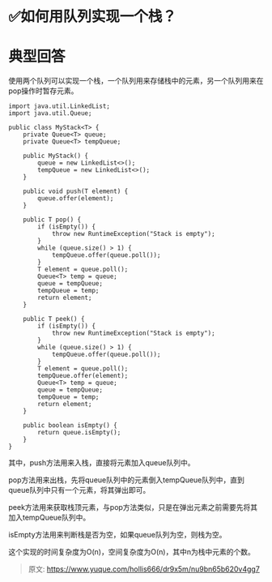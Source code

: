 # ✅如何用队列实现一个栈？


# 典型回答

使用两个队列可以实现一个栈，一个队列用来存储栈中的元素，另一个队列用来在pop操作时暂存元素。

```
import java.util.LinkedList;
import java.util.Queue;

public class MyStack<T> {
    private Queue<T> queue;
    private Queue<T> tempQueue;

    public MyStack() {
        queue = new LinkedList<>();
        tempQueue = new LinkedList<>();
    }

    public void push(T element) {
        queue.offer(element);
    }

    public T pop() {
        if (isEmpty()) {
            throw new RuntimeException("Stack is empty");
        }
        while (queue.size() > 1) {
            tempQueue.offer(queue.poll());
        }
        T element = queue.poll();
        Queue<T> temp = queue;
        queue = tempQueue;
        tempQueue = temp;
        return element;
    }

    public T peek() {
        if (isEmpty()) {
            throw new RuntimeException("Stack is empty");
        }
        while (queue.size() > 1) {
            tempQueue.offer(queue.poll());
        }
        T element = queue.poll();
        tempQueue.offer(element);
        Queue<T> temp = queue;
        queue = tempQueue;
        tempQueue = temp;
        return element;
    }

    public boolean isEmpty() {
        return queue.isEmpty();
    }
}

```

其中，push方法用来入栈，直接将元素加入queue队列中。

pop方法用来出栈，先将queue队列中的元素倒入tempQueue队列中，直到queue队列中只有一个元素，将其弹出即可。

peek方法用来获取栈顶元素，与pop方法类似，只是在弹出元素之前需要先将其加入tempQueue队列中。

isEmpty方法用来判断栈是否为空，如果queue队列为空，则栈为空。

这个实现的时间复杂度为O(n)，空间复杂度为O(n)，其中n为栈中元素的个数。


> 原文: <https://www.yuque.com/hollis666/dr9x5m/nu9bn65b620v4gg7>